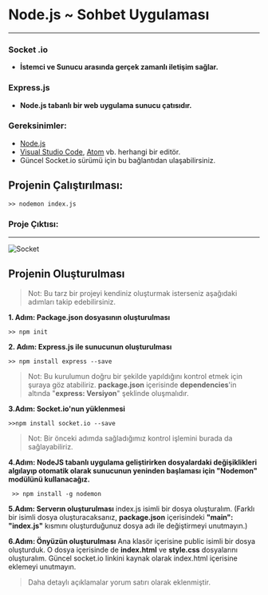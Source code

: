 # Node.js ~ Sohbet Uygulaması
---
### Socket .io
 * **İstemci ve Sunucu arasında gerçek zamanlı iletişim sağlar.** 
### Express.js
- **Node.js tabanlı bir web uygulama sunucu çatısıdır.**
 
### Gereksinimler:
* [Node.js]
*  [Visual Studio Code], [Atom] vb. herhangi bir editör.
* Güncel Socket.io sürümü için bu bağlantıdan ulaşabilirsiniz.

## Projenin Çalıştırılması:
```
>> nodemon index.js
```
### Proje Çıktısı:
---
![Socket](https://i.ibb.co/W5Z8LQp/Socket-io.gif)

## Projenin Oluşturulması
>Not: Bu tarz bir projeyi kendiniz oluşturmak isterseniz aşağıdaki adımları takip edebilirsiniz.

**1. Adım:  Package.json dosyasının oluşturulması**
```
>> npm init 
```

**2. Adım: Express.js ile sunucunun oluşturulması**
```
>> npm install express --save
```
> Not: Bu kurulumun doğru bir şekilde yapıldığını kontrol etmek için şuraya göz atabiliriz. **package.json** içerisinde **dependencies**'in altında "**express: Versiyon**" şeklinde oluşmalıdır.

**3.Adım: Socket.io'nun yüklenmesi**
```
>>npm install socket.io --save
```
>Not: Bir önceki adımda sağladığımız kontrol işlemini burada da sağlayabiliriz.

**4.Adım: NodeJS tabanlı uygulama geliştirirken dosyalardaki değişiklikleri algılayıp otomatik olarak sunucunun yeninden başlaması için "Nodemon" modülünü kullanacağız.**
```
 >> npm install -g nodemon
```
**5.Adım: Serverın oluşturulması**
index.js isimli bir dosya oluşturalım. (Farklı bir isimli dosya oluşturacaksanız, **package.json** içerisindeki **"main": "index.js"** kısmını oluşturduğunuz dosya adı ile değiştirmeyi unutmayın.)

**6.Adım: Önyüzün oluşturulması**
Ana klasör içerisine public isimli bir dosya oluşturduk. O dosya içerisinde de **index.html** ve **style.css** dosyalarını oluşturalım. Güncel socket.io linkini kaynak olarak index.html içerisine eklemeyi unutmayın.

>Daha detaylı açıklamalar yorum satırı olarak eklenmiştir.

   [Node.js]: <https://nodejs.org/en/>
   [Visual Studio Code]: <https://code.visualstudio.com/download>
   [Atom]: <https://atom.io>
   [Socket.io]: <https://cdnjs.com/libraries/socket.io>
 

